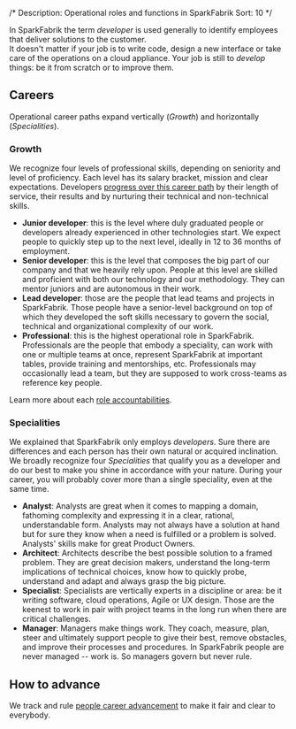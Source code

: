 /*
Description: Operational roles and functions in SparkFabrik
Sort: 10
*/

In SparkFabrik the term _developer_ is used generally to identify employees that deliver solutions to the customer.  
It doesn't matter if your job is to write code, design a new interface or take care of the operations on a cloud appliance. Your job is still to _develop_ things: be it from scratch or to improve them.

## Careers

Operational career paths expand vertically (_Growth_) and horizontally (_Specialities_).

### Growth

We recognize four levels of professional skills, depending on seniority and level of proficiency. Each level has its salary bracket, mission and clear expectations. Developers [progress over this career path](../working-at-sparkfabrik/career-advancement.md) by their length of service, their results and by nurturing their technical and non-technical skills.

* **Junior developer**: this is the level where duly graduated people or developers already experienced in other technologies start. We expect people to quickly step up to the next level, ideally in 12 to 36 months of employment.
* **Senior developer**: this is the level that composes the big part of our company and that we heavily rely upon. People at this level are skilled and proficient with both our technology and our methodology. They can mentor juniors and are autonomous in their work.
* **Lead developer**: those are the people that lead teams and projects in SparkFabrik. Those people have a senior-level background on top of which they developed the soft skills necessary to govern the social, technical and organizational complexity of our work.
* **Professional**: this is the highest operational role in SparkFabrik. Professionals are the people that embody a speciality, can work with one or multiple teams at once, represent SparkFabrik at important tables, provide training and mentorships, etc. Professionals may occasionally lead a team, but they are supposed to work cross-teams as reference key people.

Learn more about each [role accountabilities](../organization/roles-accountabilities.md).

### Specialities

We explained that SparkFabrik only employs _developers_. Sure there are differences and each person has their own natural or acquired inclination. We broadly recognize four _Specialities_ that qualify you as a developer and do our best to make you shine in accordance with your nature. During your career, you will probably cover more than a single speciality, even at the same time.

* **Analyst**: Analysts are great when it comes to mapping a domain, fathoming complexity and expressing it in a clear, rational, understandable form. Analysts may not always have a solution at hand but for sure they know when a need is fulfilled or a problem is solved. Analysts' skills make for great Product Owners.
* **Architect**: Architects describe the best possible solution to a framed problem. They are great decision makers, understand the long-term implications of technical choices, know how to quickly probe, understand and adapt and always grasp the big picture.
* **Specialist**: Specialists are vertically experts in a discipline or area: be it writing software, cloud operations, Agile or UX design. Those are the keenest to work in pair with project teams in the long run when there are critical challenges.
* **Manager**: Managers make things work. They coach, measure, plan, steer and ultimately support people to give their best, remove obstacles, and improve their processes and procedures. In SparkFabrik people are never managed -- work is. So managers govern but never rule.

## How to advance

We track and rule [people career advancement](../working-at-sparkfabrik/career-advancement.md) to make it fair and clear to everybody.

